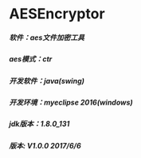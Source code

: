 # AESEncryptor
##### 软件：aes文件加密工具
##### aes模式：ctr
##### 开发软件：java(swing)
##### 开发环境：myeclipse 2016(windows)
##### jdk版本：1.8.0_131
##### 版本: V1.0.0    2017/6/6
